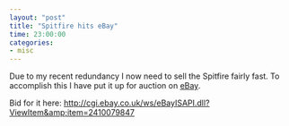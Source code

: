 ```yaml
---
layout: "post"
title: "Spitfire hits eBay"
time: 23:00:00
categories: 
- misc
---
```

Due to my recent redundancy I now need to sell the Spitfire fairly fast. To accomplish this I have put it up for auction on <a href="http://www.ebay.co.uk/" target="_blank">eBay</a>.

Bid for it here: <a href="http://cgi.ebay.co.uk/ws/eBayISAPI.dll?ViewItem&amp;item=2410079847" target="_blank">http://cgi.ebay.co.uk/ws/eBayISAPI.dll?ViewItem&amp;item=2410079847</a>